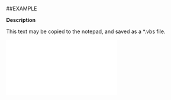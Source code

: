 

##EXAMPLE

**Description**

This text may be copied to the notepad, and saved as a *.vbs file.

![](../../Examples/vbs/ClientScript.OnEditContactClicked.vbs.txt)





